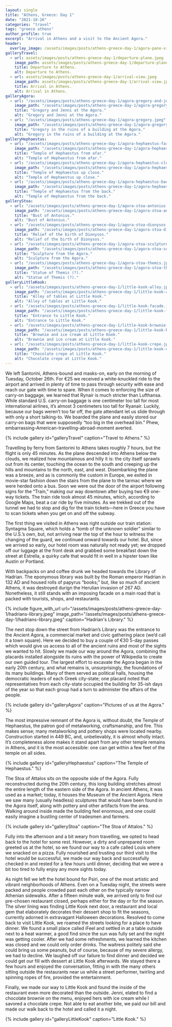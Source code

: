 ```yaml
---
layout: single
title: "Athens, Greece: Day 1"
date: "2021-10-26"
categories: "travel"
tags: "greece athens"
author_profile: true
excerpt: "Arrival in Athens and a visit to the Ancient Agora."
header:
  overlay_image: /assets/images/posts/athens-greece-day-1/agora-pano-view.jpeg
galleryTravel:
  - url: assets/images/posts/athens-greece-day-1/departure-plane.jpeg
    image_path: assets/images/posts/athens-greece-day-1/departure-plane.jpeg
    title: Departure to Athens.
    alt: Departure to Athens.
  - url: assets/images/posts/athens-greece-day-1/arrival-view.jpeg
    image_path: assets/images/posts/athens-greece-day-1/arrival-view.jpeg
    title: Arrival in Athens.
    alt: Arrival in Athens.
galleryAgora:
  - url: "/assets/images/posts/athens-greece-day-1/agora-gregory-and-jenni.jpeg"
    image_path: "/assets/images/posts/athens-greece-day-1/agora-gregory-and-jenni.jpeg"
    title: "Gregory and Jenni at the Agora."
    alt: "Gregory and Jenni at the Agora."
  - url: "/assets/images/posts/athens-greece-day-1/agora-gregory.jpeg"
    image_path: "/assets/images/posts/athens-greece-day-1/agora-gregory.jpeg"
    title: "Gregory in the ruins of a building at the Agora."
    alt: "Gregory in the ruins of a building at the Agora."
galleryHephaestus:
  - url: "/assets/images/posts/athens-greece-day-1/agora-hephaestus-far.jpeg"
    image_path: "/assets/images/posts/athens-greece-day-1/agora-hephaestus-far.jpeg"
    title: "Temple of Hephaestus from afar."
    alt: "Temple of Hephaestus from afar."
  - url: "/assets/images/posts/athens-greece-day-1/agora-hephaestus-close.jpeg"
    image_path: "/assets/images/posts/athens-greece-day-1/agora-hephaestus-close.jpeg"
    title: "Temple of Hephaestus up close."
    alt: "Temple of Hephaestus up close."
  - url: "/assets/images/posts/athens-greece-day-1/agora-hephaestus-back.jpeg"
    image_path: "/assets/images/posts/athens-greece-day-1/agora-hephaestus-back.jpeg"
    title: "Temple of Hephaestus from the back."
    alt: "Temple of Hephaestus from the back."
galleryStoa:
  - url: "/assets/images/posts/athens-greece-day-1/agora-stoa-antonius.jpeg"
    image_path: "/assets/images/posts/athens-greece-day-1/agora-stoa-antonius.jpeg"
    title: "Bust of Antonius."
    alt: "Bust of Antonius."
  - url: "/assets/images/posts/athens-greece-day-1/agora-stoa-dionysos.jpeg"
    image_path: "/assets/images/posts/athens-greece-day-1/agora-stoa-dionysos.jpeg"
    title: "Relief of the birth of Dionysos."
    alt: "Relief of the birth of Dionysos."
  - url: "/assets/images/posts/athens-greece-day-1/agora-stoa-sculpture.jpeg"
    image_path: "/assets/images/posts/athens-greece-day-1/agora-stoa-sculpture.jpeg"
    title: "Sculpture from the Agora."
    alt: "Sculpture from the Agora."
  - url: "/assets/images/posts/athens-greece-day-1/agora-stoa-themis.jpeg"
    image_path: "/assets/images/posts/athens-greece-day-1/agora-stoa-themis.jpeg"
    title: "Statue of Themis (?)."
    alt: "Statue of Themis (?)."
galleryLittleKook:
  - url: "/assets/images/posts/athens-greece-day-1/little-kook-alley.jpeg"
    image_path: "/assets/images/posts/athens-greece-day-1/little-kook-alley.jpeg"
    title: "Alley of tables at Little Kook."
    alt: "Alley of tables at Little Kook."
  - url: "/assets/images/posts/athens-greece-day-1/little-kook-facade.jpeg"
    image_path: "/assets/images/posts/athens-greece-day-1/little-kook-facade.jpeg"
    title: "Entrance to Little Kook."
    alt: "Entrance to Little Kook."
  - url: "/assets/images/posts/athens-greece-day-1/little-kook-brownie-ice-cream.jpeg"
    image_path: "/assets/images/posts/athens-greece-day-1/little-kook-brownie-ice-cream.jpeg"
    title: "Brownie and ice cream at Little Kook."
    alt: "Brownie and ice cream at Little Kook."
  - url: "/assets/images/posts/athens-greece-day-1/little-kook-crepe.jpeg"
    image_path: "/assets/images/posts/athens-greece-day-1/little-kook-crepe.jpeg"
    title: "Chocolate crepe at Little Kook."
    alt: "Chocolate crepe at Little Kook."
---
```


We left Santorini, Athens-bound and masks-on, early on the morning of Tuesday, October 26th. For €25 we received a white-knuckled ride to the airport and arrived in plenty of time to pass through security with ease and reach our gate with time to spare. When it comes to enforcing the size of carry-on baggage, we learned that Rynair is much stricter than Lufthansa. While standard U.S. carry-on baggage is one centimeter too tall for most international airlines, it’s almost 3 centimeters too tall for Ryanair. Luckily, because our bags weren’t too far off, the gate attendant let us slide through with only a short talking-to. We boarded the plane and easily stored our carry-on bags that were supposedly “too big in the overhead bin.” Phew, embarrassing-American-travelling-abroad-moment averted.

{% include gallery id="galleryTravel" caption="Travel to Athens." %}

Travelling by ferry from Santorini to Athens takes roughly 7 hours, but the flight is only 45 minutes. As the plane descended into Athens below the clouds, we realized how mountainous and hilly it is: the city itself sprawls out from its center, touching the ocean to the south and creeping up the hills and mountains to the north, east, and west. Disembarking the plane was a breeze, and as is commonly the custom in Europe, we exited in movie-star fashion down the stairs from the plane to the tarmac where we were herded onto a bus. Soon we were out the door of the airport following signs for the “Train,” making our way downtown after buying two €9 one-way tickets. The train ride took almost 45 minutes, which, according to Google Maps, beat a car ride by five minutes. As we trekked out of the tunnel we had to stop and dig for the train tickets—here in Greece you have to scan tickets when you get on and off the subway.

The first thing we visited in Athens was right outside our train station: Syntagma Square, which holds a “tomb of the unknown soldier” similar to the U.S.’s own, but, not arriving near the top of the hour to witness the changing of the guard, we continued onward towards our hotel. But, since we arrived so early, our hotel room was naturally not ready yet; we dropped off our luggage at the front desk and grabbed some breakfast down the street at Estrella, a quirky cafe that would fit in well in a hipster town like Austin or Portland.

With backpacks on and coffee drunk we headed towards the Library of Hadrian. The eponymous library was built by the Roman emperor Hadrian in 132 AD and housed rolls of papyrus “books;” but, like so much of ancient Athens, it was destroyed durign the Herulian invasion of 267 AD. Nonetheless, it still stands with an imposing facade on a main road that is packed with tourists, shops, and restaurants.

{% include figure_with_url
    url="/assets/images/posts/athens-greece-day-1/hadrians-library.jpeg"
    image_path="/assets/images/posts/athens-greece-day-1/hadrians-library.jpeg"
    caption="Hadrian's Library."
%}

The next stop down the street from Hadrian’s Library was the entrance to the Ancient Agora, a commercial market and civic gathering place (we’d call it a town square). Here we decided to buy a couple of €30 5-day passes which would give us access to all of the ancient ruins and most of the sights we wanted to hit. Slowly we made our way around the Agora, combining the placards installed alongside its ruins with the power of Wikipedia to create our own guided tour. The largest effort to excavate the Agora began in the early 20th century, and what remains is, unsurprisingly, the foundations of its many buildings. Many of them served as political halls, housing the democratic leaders of each Greek city-state; one placard noted that representatives from each city-state occupied the building for 35-ish days of the year so that each group had a turn to administer the affairs of the people.

{% include gallery id="galleryAgora" caption="Pictures of us at the Agora." %}

The most impressive remnant of the Agora is, without doubt, the Temple of Hephaestus, the patron god of metalworking, craftsmanship, and fire. This makes sense; many metalworking and pottery shops were located nearby. Construction started in 449 BC, and, unbelievably, it is almost wholly intact. It’s completeness alone makes it stand apart from any other temple remains in Athens, and it is the most accessible: one can get within a few feet of the temple on all sides.

{% include gallery id="galleryHephaestus" caption="The Temple of Hephaestus." %}

The Stoa of Attalos sits on the opposite side of the Agora. Fully reconstructed during the 20th century, this long building stretches almost the entire length of the eastern side of the Agora. In ancient Athens, it was used as a market; today, it houses the Museum of the Ancient Agora. Here we saw many (usually headless) sculptures that would have been found in the Agora itself, along with pottery and other artifacts from the area. Walking around inside made the building feel enormous, and one could easily imagine a bustling center of tradesmen and farmers.

{% include gallery id="galleryStoa" caption="The Stoa of Attalos." %}

Fully into the afternoon and a bit weary from travelling, we opted to head back to the hotel for some rest. However, a dirty and unprepared room greeted us at the hotel, so we found our way to a cafe called Louis where we snacked on a pizza. Fully nourished and trusting our third visit to the hotel would be successful, we made our way back and successfully checked in and rested for a few hours until dinner, deciding that we were a bit too tired to fully enjoy any more sights today.

As night fell we left the hotel bound for Psiri, one of the most artistic and vibrant neighborhoods of Athens. Even on a Tuesday night, the streets were packed and people crowded past each other on the typically narrow Athenian sidewalks. After a fifteen minute walk, we arrived only to find our pre-chosen restaurant closed, perhaps either for the day or for the season. The silver lining was finding Little Kook next door, a restaurant and local gem that elaborately decorates their dessert shop to fit the seasons, currently adorned in extravagant Halloween decorations. Resolved to come back to visit Little Kook, we roamed the streets looking for a place to have dinner. We found a small place called iFeel and settled in at a table outside next to a heat warmer, a good find since the sun was fully set and the night was getting cooler. After we had some refreshments, we learned the kitchen was closed and we could only order drinks. The waitress politely said she could bring us some peanuts, but of course, because of my severe allergy, we had to decline. We laughed off our failure to find dinner and decided we could get our fill with dessert at Little Kook afterwards. We stayed there a few hours and enjoyed the conversation, fitting in with the many others sitting outside the restaurants near us while a street performer, twirling and spinning ropes of fire, provided the entertainment.

Finally, we made our way to Little Kook and found the inside of the restaurant even more decorated than the outside. Jenni, elated to find a chocolate brownie on the menu, enjoyed hers with ice cream while I savored a chocolate crepe. Not able to eat another bite, we paid our bill and made our walk back to the hotel and called it a night.

{% include gallery id="galleryLittleKook" caption="Little Kook." %}
